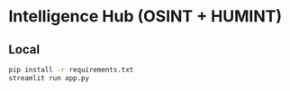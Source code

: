 # Intelligence Hub (OSINT + HUMINT)

## Local
```bash
pip install -r requirements.txt
streamlit run app.py
